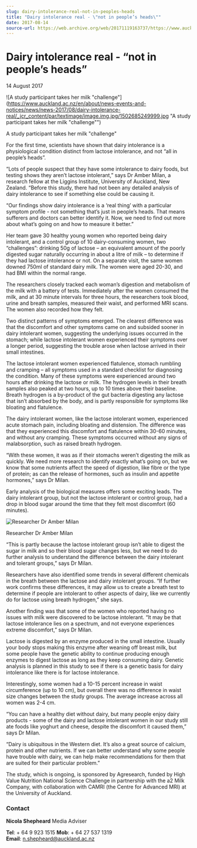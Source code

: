 ```yaml
---
slug: dairy-intolerance-real-not-in-peoples-heads
title: "Dairy intolerance real - \"not in people’s heads\""
date: 2017-08-14
source-url: https://web.archive.org/web/20171119163737/https://www.auckland.ac.nz/en/about/news-events-and-notices/news/news-2017/08/dairy-intolerance-real.html
---
```

Dairy intolerance real - “not in people’s heads”
================================================

14 August 2017

![A study participant takes her milk "challenge"](https://www.auckland.ac.nz/en/about/news-events-and-notices/news/news-2017/08/dairy-intolerance-real/_jcr_content/par/textimage/image.img.jpg/1502685249999.jpg "A study participant takes her milk "challenge"")

A study participant takes her milk "challenge"

For the first time, scientists have shown that dairy intolerance is a physiological condition distinct from lactose intolerance, and not “all in people’s heads”.

“Lots of people suspect that they have some intolerance to dairy foods, but testing shows they aren’t lactose intolerant,” says Dr Amber Milan, a research fellow at the Liggins Institute, University of Auckland, New Zealand. “Before this study, there had not been any detailed analysis of dairy intolerance to see if something else could be causing it.

“Our findings show dairy intolerance is a ‘real thing’ with a particular symptom profile - not something that’s just in people’s heads. That means sufferers and doctors can better identify it. Now, we need to find out more about what’s going on and how to measure it better.”

Her team gave 30 healthy young women who reported being dairy intolerant, and a control group of 10 dairy-consuming women, two “challenges”: drinking 50g of lactose – an equivalent amount of the poorly digested sugar naturally occurring in about a litre of milk – to determine if they had lactose intolerance or not. On a separate visit, the same women downed 750ml of standard dairy milk. The women were aged 20-30, and had BMI within the normal range.

The researchers closely tracked each woman’s digestion and metabolism of the milk with a battery of tests. Immediately after the women consumed the milk, and at 30 minute intervals for three hours, the researchers took blood, urine and breath samples, measured their waist, and performed MRI scans. The women also recorded how they felt.

Two distinct patterns of symptoms emerged. The clearest difference was that the discomfort and other symptoms came on and subsided sooner in dairy intolerant women, suggesting the underlying issues occurred in the stomach; while lactose intolerant women experienced their symptoms over a longer period, suggesting the trouble arose when lactose arrived in their small intestines.

The lactose intolerant women experienced flatulence, stomach rumbling and cramping – all symptoms used in a standard checklist for diagnosing the condition. Many of these symptoms were experienced around two hours after drinking the lactose or milk. The hydrogen levels in their breath samples also peaked at two hours, up to 10 times above their baseline. Breath hydrogen is a by-product of the gut bacteria digesting any lactose that isn’t absorbed by the body, and is partly responsible for symptoms like bloating and flatulence.

The dairy intolerant women, like the lactose intolerant women, experienced acute stomach pain, including bloating and distension. The difference was that they experienced this discomfort and flatulence within 30-60 minutes, and without any cramping. These symptoms occurred without any signs of malabsorption, such as raised breath hydrogen.

“With these women, it was as if their stomachs weren’t digesting the milk as quickly. We need more research to identify exactly what’s going on, but we know that some nutrients affect the speed of digestion, like fibre or the type of protein; as can the release of hormones, such as insulin and appetite hormones,” says Dr Milan.

Early analysis of the biological measures offers some exciting leads. The dairy intolerant group, but not the lactose intolerant or control group, had a drop in blood sugar around the time that they felt most discomfort (60 minutes).

![Researcher Dr Amber Milan](https://www.auckland.ac.nz/en/about/news-events-and-notices/news/news-2017/08/dairy-intolerance-real/_jcr_content/par/textimage_0/image.img.jpg/1502771624039.jpg "Researcher Dr Amber Milan")

Researcher Dr Amber Milan

“This is partly because the lactose intolerant group isn’t able to digest the sugar in milk and so their blood sugar changes less, but we need to do further analysis to understand the difference between the dairy intolerant and tolerant groups,” says Dr Milan.

Researchers have also identified some trends in several different chemicals in the breath between the lactose and dairy intolerant groups. “If further work confirms these differences, it may allow us to create a breath test to determine if people are intolerant to other aspects of dairy, like we currently do for lactose using breath hydrogen,” she says.

Another finding was that some of the women who reported having no issues with milk were discovered to be lactose intolerant. “It may be that lactose intolerance lies on a spectrum, and not everyone experiences extreme discomfort,” says Dr Milan.

Lactose is digested by an enzyme produced in the small intestine. Usually your body stops making this enzyme after weaning off breast milk, but some people have the genetic ability to continue producing enough enzymes to digest lactose as long as they keep consuming dairy. Genetic analysis is planned in this study to see if there is a genetic basis for dairy intolerance like there is for lactose intolerance.

Interestingly, some women had a 10-15 percent increase in waist circumference (up to 10 cm), but overall there was no difference in waist size changes between the study groups. The average increase across all women was 2-4 cm.

“You can have a healthy diet without dairy, but many people enjoy dairy products - some of the dairy and lactose intolerant women in our study still ate foods like yoghurt and cheese, despite the discomfort it caused them,” says Dr Milan.

“Dairy is ubiquitous in the Western diet. It’s also a great source of calcium, protein and other nutrients. If we can better understand why some people have trouble with dairy, we can help make recommendations for them that are suited for their particular problem.”

The study, which is ongoing, is sponsored by Agresearch, funded by High Value Nutrition National Science Challenge in partnership with the a2 Milk Company, with collaboration with CAMRI (the Centre for Advanced MRI) at the University of Auckland.

### **Contact**

**Nicola Shepheard** Media Adviser

**Tel**: + 64 9 923 1515 **Mob**: + 64 27 537 1319 **Email**: [n.shepheard@auckland.ac.nz](mailto:n.shepheard@auckland.ac.nz)